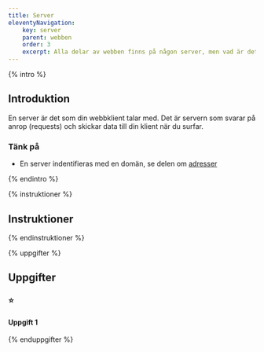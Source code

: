 ```yaml
---
title: Server
eleventyNavigation:
    key: server
    parent: webben
    order: 3
    excerpt: Alla delar av webben finns på någon server, men vad är det
---
```

{% intro %}

## Introduktion

En server är det som din webbklient talar med. Det är servern som svarar på anrop
(requests) och skickar data till din klient när du surfar.

### Tänk på
 - En server indentifieras med en domän, se delen om [adresser](adresser.html)

{% endintro %}

{% instruktioner %}

## Instruktioner


{% endinstruktioner %}

{% uppgifter %}

## Uppgifter
### ⭐
#### Uppgift 1



{% enduppgifter %}